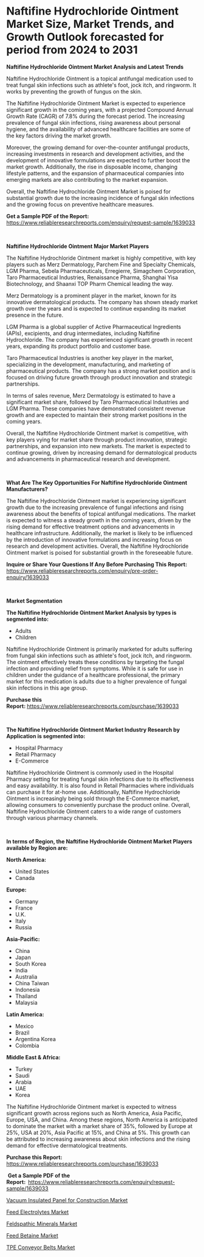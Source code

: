 <p><h1>Naftifine Hydrochloride Ointment Market Size, Market Trends, and Growth Outlook forecasted for period from 2024 to 2031</h1></p><p><strong>Naftifine Hydrochloride Ointment Market Analysis and Latest Trends</strong></p>
<p><p>Naftifine Hydrochloride Ointment is a topical antifungal medication used to treat fungal skin infections such as athlete's foot, jock itch, and ringworm. It works by preventing the growth of fungus on the skin.</p><p>The Naftifine Hydrochloride Ointment Market is expected to experience significant growth in the coming years, with a projected Compound Annual Growth Rate (CAGR) of 7.8% during the forecast period. The increasing prevalence of fungal skin infections, rising awareness about personal hygiene, and the availability of advanced healthcare facilities are some of the key factors driving the market growth.</p><p>Moreover, the growing demand for over-the-counter antifungal products, increasing investments in research and development activities, and the development of innovative formulations are expected to further boost the market growth. Additionally, the rise in disposable income, changing lifestyle patterns, and the expansion of pharmaceutical companies into emerging markets are also contributing to the market expansion.</p><p>Overall, the Naftifine Hydrochloride Ointment Market is poised for substantial growth due to the increasing incidence of fungal skin infections and the growing focus on preventive healthcare measures.</p></p>
<p><strong>Get a Sample PDF of the Report:&nbsp;</strong> <a href="https://www.reliableresearchreports.com/enquiry/request-sample/1639033">https://www.reliableresearchreports.com/enquiry/request-sample/1639033</a></p>
<p>&nbsp;</p>
<p><strong>Naftifine Hydrochloride Ointment Major Market Players</strong></p>
<p><p>The Naftifine Hydrochloride Ointment market is highly competitive, with key players such as Merz Dermatology, Parchem Fine and Specialty Chemicals, LGM Pharma, Sebela Pharmaceuticals, Erregierre, Simagchem Corporation, Taro Pharmaceutical Industries, Renaissance Pharma, Shanghai Yisa Biotechnology, and Shaanxi TOP Pharm Chemical leading the way.</p><p>Merz Dermatology is a prominent player in the market, known for its innovative dermatological products. The company has shown steady market growth over the years and is expected to continue expanding its market presence in the future.</p><p>LGM Pharma is a global supplier of Active Pharmaceutical Ingredients (APIs), excipients, and drug intermediates, including Naftifine Hydrochloride. The company has experienced significant growth in recent years, expanding its product portfolio and customer base.</p><p>Taro Pharmaceutical Industries is another key player in the market, specializing in the development, manufacturing, and marketing of pharmaceutical products. The company has a strong market position and is focused on driving future growth through product innovation and strategic partnerships.</p><p>In terms of sales revenue, Merz Dermatology is estimated to have a significant market share, followed by Taro Pharmaceutical Industries and LGM Pharma. These companies have demonstrated consistent revenue growth and are expected to maintain their strong market positions in the coming years.</p><p>Overall, the Naftifine Hydrochloride Ointment market is competitive, with key players vying for market share through product innovation, strategic partnerships, and expansion into new markets. The market is expected to continue growing, driven by increasing demand for dermatological products and advancements in pharmaceutical research and development.</p></p>
<p>&nbsp;</p>
<p><strong>What Are The Key Opportunities For Naftifine Hydrochloride Ointment Manufacturers?</strong></p>
<p><p>The Naftifine Hydrochloride Ointment market is experiencing significant growth due to the increasing prevalence of fungal infections and rising awareness about the benefits of topical antifungal medications. The market is expected to witness a steady growth in the coming years, driven by the rising demand for effective treatment options and advancements in healthcare infrastructure. Additionally, the market is likely to be influenced by the introduction of innovative formulations and increasing focus on research and development activities. Overall, the Naftifine Hydrochloride Ointment market is poised for substantial growth in the foreseeable future.</p></p>
<p><strong>Inquire or Share Your Questions If Any Before Purchasing This Report:</strong> <a href="https://www.reliableresearchreports.com/enquiry/pre-order-enquiry/1639033">https://www.reliableresearchreports.com/enquiry/pre-order-enquiry/1639033</a></p>
<p>&nbsp;</p>
<p><strong>Market Segmentation</strong></p>
<p><strong>The Naftifine Hydrochloride Ointment Market Analysis by types is segmented into:</strong></p>
<p><ul><li>Adults</li><li>Children</li></ul></p>
<p><p>Naftifine Hydrochloride Ointment is primarily marketed for adults suffering from fungal skin infections such as athlete's foot, jock itch, and ringworm. The ointment effectively treats these conditions by targeting the fungal infection and providing relief from symptoms. While it is safe for use in children under the guidance of a healthcare professional, the primary market for this medication is adults due to a higher prevalence of fungal skin infections in this age group.</p></p>
<p><strong>Purchase this Report:&nbsp;</strong><a href="https://www.reliableresearchreports.com/purchase/1639033">https://www.reliableresearchreports.com/purchase/1639033</a></p>
<p>&nbsp;</p>
<p><strong>The Naftifine Hydrochloride Ointment Market Industry Research by Application is segmented into:</strong></p>
<p><ul><li>Hospital Pharmacy</li><li>Retail Pharmacy</li><li>E-Commerce</li></ul></p>
<p><p>Naftifine Hydrochloride Ointment is commonly used in the Hospital Pharmacy setting for treating fungal skin infections due to its effectiveness and easy availability. It is also found in Retail Pharmacies where individuals can purchase it for at-home use. Additionally, Naftifine Hydrochloride Ointment is increasingly being sold through the E-Commerce market, allowing consumers to conveniently purchase the product online. Overall, Naftifine Hydrochloride Ointment caters to a wide range of customers through various pharmacy channels.</p></p>
<p>&nbsp;</p>
<p><strong>In terms of Region, the Naftifine Hydrochloride Ointment Market Players available by Region are:</strong></p>
<p>
    <p> <strong> North America: </strong>
        <ul>
            <li>United States</li>
            <li>Canada</li>
        </ul>
        </p> 
    <p> <strong> Europe: </strong>
        <ul>
            <li>Germany</li>
            <li>France</li>
            <li>U.K.</li>
            <li>Italy</li>
            <li>Russia</li>
        </ul>
        </p> 
    <p> <strong> Asia-Pacific: </strong>
        <ul>
            <li>China</li>
            <li>Japan</li>
            <li>South Korea</li>
            <li>India</li>
            <li>Australia</li>
            <li>China Taiwan</li>
            <li>Indonesia</li>
            <li>Thailand</li>
            <li>Malaysia</li>
        </ul>
        </p> 
    <p> <strong> Latin America: </strong>
        <ul>
            <li>Mexico</li>
            <li>Brazil</li>
            <li>Argentina Korea</li>
            <li>Colombia</li>
        </ul>
        </p> 
    <p> <strong> Middle East & Africa: </strong>
        <ul>
            <li>Turkey</li>
            <li>Saudi</li>
            <li>Arabia</li>
            <li>UAE</li>
            <li>Korea</li>
        </ul>
    </p>
    </p>
<p><p>The Naftifine Hydrochloride Ointment market is expected to witness significant growth across regions such as North America, Asia Pacific, Europe, USA, and China. Among these regions, North America is anticipated to dominate the market with a market share of 35%, followed by Europe at 25%, USA at 20%, Asia Pacific at 15%, and China at 5%. This growth can be attributed to increasing awareness about skin infections and the rising demand for effective dermatological treatments.</p></p>
<p><strong>Purchase this Report: </strong><a href="https://www.reliableresearchreports.com/purchase/1639033">https://www.reliableresearchreports.com/purchase/1639033</a></p>
<p>&nbsp;<strong>Get a Sample PDF of the Report:&nbsp;&nbsp;</strong><a href="https://www.reliableresearchreports.com/enquiry/request-sample/1639033">https://www.reliableresearchreports.com/enquiry/request-sample/1639033</a></p>
<p><strong></strong></p>
<p><p><a href="https://issuu.com/reportprime-2/docs/vacuum-insulated-panel-for-construction-market-siz">Vacuum Insulated Panel for Construction Market</a></p><p><a href="https://github.com/joannagoyvaerts/Market-Research-Report-List-1/blob/main/feed-electrolytes-market.md">Feed Electrolytes Market</a></p><p><a href="https://github.com/lubmix/Market-Research-Report-List-1/blob/main/feldspathic-minerals-market.md">Feldspathic Minerals Market</a></p><p><a href="https://github.com/bracarafogo/Market-Research-Report-List-1/blob/main/feed-betaine-market.md">Feed Betaine Market</a></p><p><a href="https://issuu.com/reportprime-2/docs/tpe-conveyor-belts-market-size-2030.pptx">TPE Conveyor Belts Market</a></p></p>